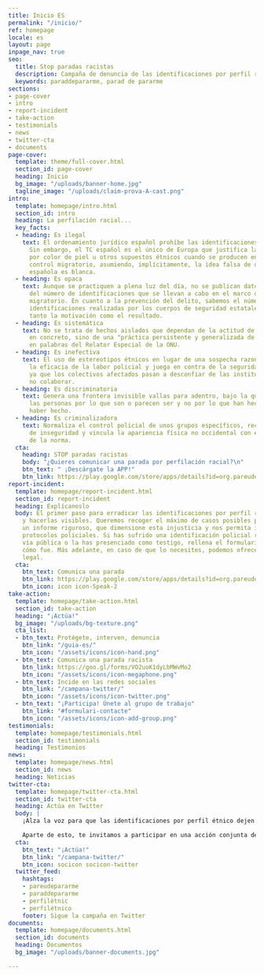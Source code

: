 ```yaml
---
title: Inicio ES
permalink: "/inicio/"
ref: homepage
locale: es
layout: page
inpage_nav: true
seo:
  title: Stop paradas racistas
  description: Campaña de denuncia de las identificaciones por perfil racial
  keywords: paraddepararme, parad de pararme
sections:
- page-cover
- intro
- report-incident
- take-action
- testimonials
- news
- twitter-cta
- documents
page-cover:
  template: theme/full-cover.html
  section_id: page-cover
  heading: Inicio
  bg_image: "/uploads/banner-home.jpg"
  tagline_image: "/uploads/claim-prova-A-cast.png"
intro:
  template: homepage/intro.html
  section_id: intro
  heading: La perfilación racial...
  key_facts:
  - heading: Es ilegal
    text: El ordenamiento jurídico español prohíbe las identificaciones discriminatorias.
      Sin embargo, el TC español es el único de Europa que justifica las identificaciones
      por color de piel u otros supuestos étnicos cuando se producen en el marco del
      control migratorio, asumiendo, implícitamente, la idea falsa de que la población
      española es blanca.
  - heading: Es opaca
    text: Aunque se practiquen a plena luz del día, no se publican datos oficiales
      del número de identificaciones que se llevan a cabo en el marco del control
      migratorio. En cuanto a la prevención del delito, sabemos el número total de
      identificaciones realizadas por los cuerpos de seguridad estatales, pero desconocemos
      tanto la motivación como el resultado.
  - heading: Es sistemática
    text: No se trata de hechos aislados que dependan de la actitud de un funcionario
      en concreto, sino de una "práctica persistente y generalizada de control identitario",
      en palabras del Relator Especial de la ONU.
  - heading: Es inefectiva
    text: El uso de estereotipos étnicos en lugar de una sospecha razonada disminuye
      la eficacia de la labor policial y juega en contra de la seguridad ciudadana,
      ya que los colectivos afectados pasan a desconfiar de las instituciones y a
      no colaborar.
  - heading: Es discriminatoria
    text: Genera una frontera invisible vallas para adentro, bajo la que se para a
      las personas por lo que son o parecen ser y no por lo que han hecho o parecen
      haber hecho.
  - heading: Es criminalizadora
    text: Normaliza el control policial de unos grupos específicos, recrea una sensación
      de inseguridad y vincula la apariencia física no occidental con el incumplimiento
      de la norma.
  cta:
    heading: STOP paradas racistas
    body: "¿Quieres comunicar una parada por perfilación racial?\n"
    btn_text: " ¡Descárgate la APP!"
    btn_link: https://play.google.com/store/apps/details?id=org.pareudepararme.pareu_de_pararme_map/
report-incident:
  template: homepage/report-incident.html
  section_id: report-incident
  heading: Explícanoslo
  body: El primer paso para erradicar las identificaciones por perfil racial es desnormalizarlas
    y hacerlas visibles. Queremos recoger el máximo de casos posibles para elaborar
    un informe riguroso, que dimensione esta injusticia y nos permita incidir en los
    protocolos policiales. Si has sufrido una identificación policial racista en la
    vía pública o la has presenciado como testigo, rellena el formulario y cuéntanos
    cómo fue. Más adelante, en caso de que lo necesites, podemos ofrecerte asesoramiento
    legal.
  cta:
    btn_text: Comunica una parada
    btn_link: https://play.google.com/store/apps/details?id=org.pareudepararme.pareu_de_pararme_map
    btn_icon: icon icon-Speak-2
take-action:
  template: homepage/take-action.html
  section_id: take-action
  heading: "¡Actúa!"
  bg_image: "/uploads/bg-texture.png"
  cta_list:
  - btn_text: Protégete, interven, denuncia
    btn_link: "/guia-es/"
    btn_icon: "/assets/icons/icon-hand.png"
  - btn_text: Comunica una parada racista
    btn_link: https://goo.gl/forms/VO2uoK1dyLbMWvMo2
    btn_icon: "/assets/icons/icon-megaphone.png"
  - btn_text: Incide en las redes sociales
    btn_link: "/campana-twitter/"
    btn_icon: "/assets/icons/icon-twitter.png"
  - btn_text: "¡Participa! Únete al grupo de trabajo"
    btn_link: "#formulari-contacte"
    btn_icon: "/assets/icons/icon-add-group.png"
testimonials:
  template: homepage/testimonials.html
  section_id: testimonials
  heading: Testimonios
news:
  template: homepage/news.html
  section_id: news
  heading: Noticias
twitter-cta:
  template: homepage/twitter-cta.html
  section_id: twitter-cta
  heading: Actúa en Twitter
  body: |
    ¡Alza la voz para que las identificaciones por perfil étnico dejen de ser una práctica normalizada! Utiliza el HT **#paraddepararme** siempre que quieras, para denunciar al instante una parada policial discriminatoria, para difundir una noticia relacionada con la perfilación étnica, para dar tu opinión sobre el tema, etc.

    Aparte de esto, te invitamos a participar en una acción conjunta de incidencia política en twitter que no terminará hasta que las personas responsables hayan establecido todos los mecanismos necesarios para prohibir y perseguir esta práctica ilegal. Menciona a políticos, policías, jueces, abogados, intelectuales, periodistas, activistas, artistas... ¡Haz que se posicionen y se impliquen en la lucha!
  cta:
    btn_text: "¡Actúa!"
    btn_link: "/campana-twitter/"
    btn_icon: socicon socicon-twitter
  twitter_feed:
    hashtags:
    - pareudepararme
    - paraddepararme
    - perfilètnic
    - perfilétnico
    footer: Sigue la campaña en Twitter
documents:
  template: homepage/documents.html
  section_id: documents
  heading: Documentos
  bg_image: "/uploads/banner-documents.jpg"

---
```

